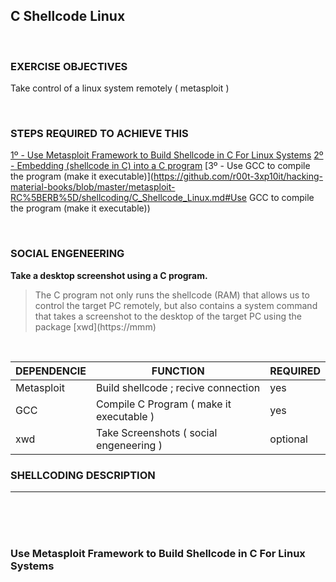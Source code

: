 ## C Shellcode Linux

<br />

### EXERCISE OBJECTIVES
Take control of a linux system remotely ( metasploit )

<br />

### STEPS REQUIRED TO ACHIEVE THIS
[1º - Use Metasploit Framework to Build Shellcode in C For Linux Systems](https://github.com/r00t-3xp10it/hacking-material-books/blob/master/metasploit-RC%5BERB%5D/shellcoding/C_Shellcode_Linux.md#Use-Metasploit-Framework-to-Build-Shellcode-in-C-For-Linux-Systems)
[2º - Embedding (shellcode in C) into a C program](https://github.com/r00t-3xp10it/hacking-material-books/blob/master/metasploit-RC%5BERB%5D/shellcoding/C_Shellcode_Linux.md#Embedding-(shellcode-in-C)-into-a-C-program)
[3º - Use GCC to compile the program (make it executable)](https://github.com/r00t-3xp10it/hacking-material-books/blob/master/metasploit-RC%5BERB%5D/shellcoding/C_Shellcode_Linux.md#Use GCC to compile the program (make it executable))

<br />

### SOCIAL ENGENEERING
**Take a desktop screenshot using a C program.**<br />
<blockquote>The C program not only runs the shellcode (RAM) that allows us to control the target PC remotely,
but also contains a system command that takes a screenshot to the desktop of the target PC using the package [xwd](https://mmm)</blockquote>

<br />

| DEPENDENCIE | FUNCTION | REQUIRED |
|---|---|---|
| Metasploit | Build shellcode ; recive connection | yes |
| GCC | Compile C Program ( make it executable ) | yes |
| xwd | Take Screenshots ( social engeneering ) | optional |


### SHELLCODING DESCRIPTION


---

<br /><br /><br />

### Use Metasploit Framework to Build Shellcode in C For Linux Systems


